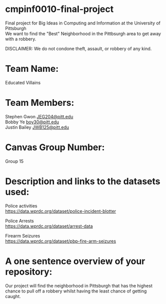 # cmpinf0010-final-project
Final project for Big Ideas in Computing and Information at the University of Pittsburgh\
We want to find the "Best" Neighborhood in the Pittbsurgh area to get away with a robbery. 

DISCLAIMER: We do not condone theft, assault, or robbery of any kind. 

# Team Name: 
Educated Villains

# Team Members: 
Stephen Gwon JEG204@pitt.edu\
Bobby Ye boy30@pitt.edu\
Justin Bailey JWB125@pitt.edu

# Canvas Group Number:
Group 15

# Description and links to the datasets used:
Police activities\
https://data.wprdc.org/dataset/police-incident-blotter 

Police Arrests\
https://data.wprdc.org/dataset/arrest-data 

Firearm Seizures\
https://data.wprdc.org/dataset/pbp-fire-arm-seizures

# A one sentence overview of your repository:
Our project will find the neighborhood in Pittsburgh that has the highest chance to pull off a robbery whilst having the least chance of getting caught.


